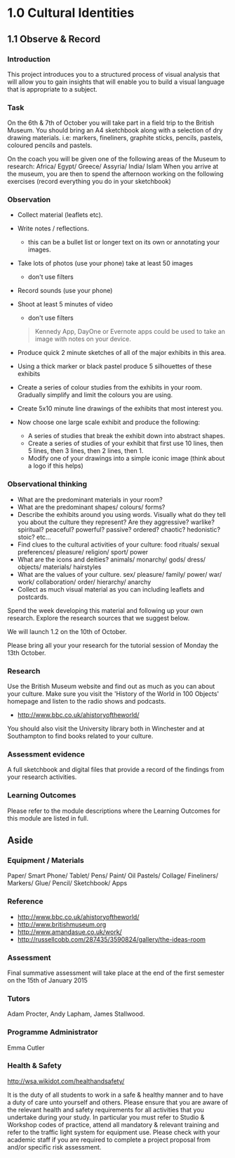 # 1.0 Cultural Identities
## 1.1 Observe & Record

### Introduction
This project introduces you to a structured process of visual analysis that will allow you to gain insights that will enable you to build a visual language that is appropriate to a subject. 

### Task
On the 6th & 7th of October you will take part in a field trip to the British Museum. You should bring an A4 sketchbook along with a selection of dry drawing materials. i.e: markers, fineliners, graphite sticks, pencils, pastels, coloured pencils and pastels.

On the coach you will be given one of the following areas of the Museum to research:
Africa/ Egypt/ Greece/ Assyria/ India/ Islam
When you arrive at the museum, you are then to spend the afternoon working on the following exercises (record everything you do in your sketchbook)

### Observation
- Collect material (leaflets etc).
- Write notes / reflections.
	- this can be a bullet list or longer text on its own or annotating your images.
- Take lots of photos (use your phone) take at least 50 images
	- don't use filters
- Record sounds (use your phone)
- Shoot at least 5 minutes of video 
	- don't use filters
 
	> Kennedy App, DayOne or Evernote apps could be used to take an image with notes on your device. 

- Produce quick 2 minute sketches of all of the major exhibits in this area.
- Using a thick marker or black pastel produce 5 silhouettes of these exhibits 
- Create a series of colour studies from the exhibits in your room. Gradually simplify and limit the colours you are using.
- Create 5x10 minute line drawings of the exhibits that most interest you. 
- Now choose one large scale exhibit and produce the following:
	- A series of studies that break the exhibit down into abstract shapes.
	- Create a series of studies of your exhibit that first use 10 lines, then 5 lines, then 3 lines, then 2 lines, then 1.
	- Modify one of your drawings into a simple iconic image (think about a logo if this helps)

### Observational thinking
- What are the predominant materials in your room?
- What are the predominant shapes/ colours/ forms?
- Describe the exhibits around you using words. Visually what do they tell you about the culture they represent? Are they aggressive? warlike? spiritual? peaceful? powerful? passive? ordered? chaotic? hedonistic? stoic? etc...
- Find clues to the cultural activities of your culture: food rituals/ sexual preferences/ pleasure/ religion/ sport/ power
- What are the icons and deities? animals/ monarchy/ gods/ dress/ objects/ materials/ hairstyles
- What are the values of your culture. sex/ pleasure/ family/ power/ war/ work/ collaboration/ order/ hierarchy/ anarchy
- Collect as much visual material as you can including leaflets and postcards. 

Spend the week developing this material and following up your own research. Explore the research sources that we suggest below.

We will launch 1.2 on the 10th of October. 

Please bring all your your research for the tutorial session of Monday the 13th October.

### Research

Use the British Museum website and find out as much as you can about your culture. Make sure you visit the 'History of the World in 100 Objects' homepage and listen to the radio shows and podcasts. 

- http://www.bbc.co.uk/ahistoryoftheworld/

You should also visit the University library both in Winchester and at Southampton to find books related to your culture.

### Assessment evidence
A full sketchbook and digital files that provide a record of the findings from your research activities.

### Learning Outcomes
Please refer to the module descriptions where the Learning Outcomes for this module are listed in full.

## Aside

### Equipment / Materials 
Paper/ Smart Phone/ Tablet/ Pens/ Paint/ Oil Pastels/ Collage/ Fineliners/ Markers/ Glue/ Pencil/ Sketchbook/ Apps

### Reference
- http://www.bbc.co.uk/ahistoryoftheworld/
- http://www.britishmuseum.org
- http://www.amandasue.co.uk/work/
- 	http://russellcobb.com/287435/3590824/gallery/the-ideas-room

### Assessment 
Final summative assessment will take place at the end of the first semester on the 15th of January 2015

### Tutors
Adam Procter, Andy Lapham, James Stallwood.

### Programme Administrator 
Emma Cutler 

### Health & Safety
http://wsa.wikidot.com/healthandsafety/

It is the duty of all students to work in a safe & healthy manner and to have a duty of care unto yourself and others. Please ensure that you are aware of the relevant health and safety requirements for all activities that you undertake during your study. In particular you must refer to Studio & Workshop codes of practice, attend all mandatory & relevant training and refer to the traffic light system for equipment use. Please check with your academic staff if you are required to complete a project proposal from and/or specific risk assessment.